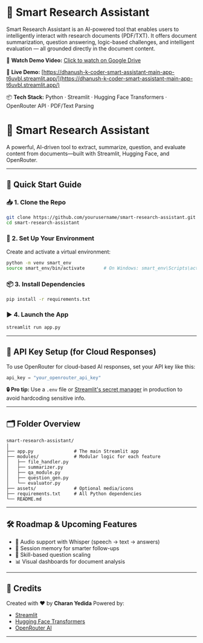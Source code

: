 # 🧠 Smart Research Assistant

Smart Research Assistant is an AI-powered tool that enables users to intelligently interact with research documents (PDF/TXT). It offers document summarization, question answering, logic-based challenges, and intelligent evaluation — all grounded directly in the document content.


🎥 **Watch Demo Video:** [Click to watch on Google Drive]()

🔗 **Live Demo:** [https://dhanush-k-coder-smart-assistant-main-app-t6uvbl.streamlit.app/](https://dhanush-k-coder-smart-assistant-main-app-t6uvbl.streamlit.app/)  


📦 **Tech Stack:** Python · Streamlit · Hugging Face Transformers · OpenRouter API · PDF/Text Parsing

# 🧠 Smart Research Assistant

A powerful, AI-driven tool to extract, summarize, question, and evaluate content from documents—built with Streamlit, Hugging Face, and OpenRouter.

---

## 🚀 Quick Start Guide

### 📥 1. Clone the Repo

```bash
git clone https://github.com/yourusername/smart-research-assistant.git
cd smart-research-assistant
```

### 🧪 2. Set Up Your Environment

Create and activate a virtual environment:

```bash
python -m venv smart_env
source smart_env/bin/activate       # On Windows: smart_env\Scripts\activate
```

### 📦 3. Install Dependencies

```bash
pip install -r requirements.txt
```

### ▶️ 4. Launch the App

```bash
streamlit run app.py
```

---

## 🔐 API Key Setup (for Cloud Responses)

To use OpenRouter for cloud-based AI responses, set your API key like this:

```python
api_key = "your_openrouter_api_key"
```

**🔒 Pro tip:** Use a `.env` file or [Streamlit's secret manager](https://docs.streamlit.io/streamlit-cloud/secrets-management) in production to avoid hardcoding sensitive info.

---

## 🗂️ Folder Overview

```
smart-research-assistant/
│
├── app.py               # The main Streamlit app
├── modules/             # Modular logic for each feature
│   ├── file_handler.py
│   ├── summarizer.py
│   ├── qa_module.py
│   ├── question_gen.py
│   └── evaluator.py
├── assets/              # Optional media/icons
├── requirements.txt     # All Python dependencies
└── README.md
```

---

## 🛠️ Roadmap & Upcoming Features

* 🎤 Audio support with Whisper (speech → text → answers)
* 🧠 Session memory for smarter follow-ups
* 🎯 Skill-based question scaling
* 📊 Visual dashboards for document analysis

---

## 🙏 Credits

Created with ❤️ by **Charan Yedida**
Powered by:

* [Streamlit](https://streamlit.io/)
* [Hugging Face Transformers](https://huggingface.co/)
* [OpenRouter AI](https://openrouter.ai/)

---

